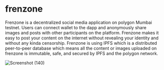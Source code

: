 # frenzone

Frenzone is a decentralized social media application on polygon Mumbai testnet. Users can connect wallet to the dapp and anonymously share images and posts with other participants on the platform. Frenzone makes it easy to post your content on the internet without revealing your identity and without any kinda censorship. Frenzone is using IPFS which is a distributed peer-to-peer database which means all the content or images uploaded on frenzone is immutable, safe, and secured by IPFS and the polygon network.



![Screenshot (140)](https://user-images.githubusercontent.com/76939349/178146701-29b63254-d8ec-413f-9cee-8c0e0fd67c53.png)
